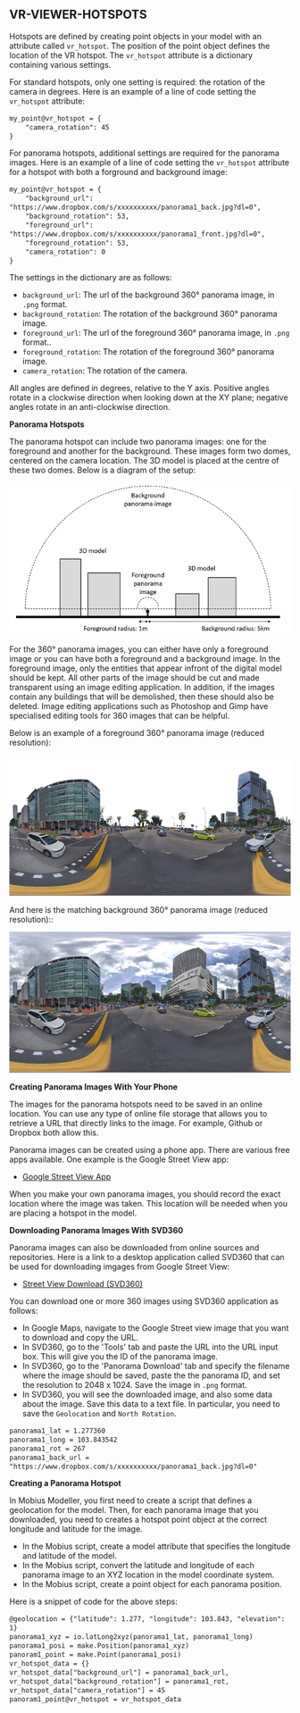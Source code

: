 ## VR-VIEWER-HOTSPOTS 

Hotspots are defined by creating point objects in your model with an attribute called `vr_hotspot`.
The position of the point object defines the location of the VR hotspot. The `vr_hotspot` attribute
is a dictionary containing various settings. 

For standard hotspots, only one setting is required: the rotation of the camera in degrees. Here is an
example of a line of code setting the `vr_hotspot` attribute:

```
my_point@vr_hotspot = {
    "camera_rotation": 45
}
```

For panorama hotspots, additional settings are required for the panorama images. Here is an example
of a line of code setting the `vr_hotspot` attribute for a hotspot with both a forground and
background image:

```
my_point@vr_hotspot = {
    "background_url": "https://www.dropbox.com/s/xxxxxxxxxx/panorama1_back.jpg?dl=0",
    "background_rotation": 53,
    "foreground_url": "https://www.dropbox.com/s/xxxxxxxxxx/panorama1_front.jpg?dl=0",
    "foreground_rotation": 53,
    "camera_rotation": 0
}
```

The settings in the dictionary are as follows:
* `background_url`: The url of the background 360° panorama image, in `.png` format.
* `background_rotation`: The rotation of the background 360° panorama image.
* `foreground_url`: The url of the foreground 360° panorama image, in `.png` format..
* `foreground_rotation`: The rotation of the foreground 360° panorama image.
* `camera_rotation`: The rotation of the camera.

All angles are defined in degrees, relative to the Y axis. Positive angles rotate in a clockwise
direction when looking down at the XY plane; negative angles rotate in an anti-clockwise direction.

**Panorama Hotspots**

The panorama hotspot can include two panorama images: one for the foreground and another for the
background. These images form two domes, centered on the camera location. The 3D model
is placed at the centre of these two domes. Below is a diagram of the setup:

![Two panorama images](assets/typedoc-json/docVW/imgs/viewer_vr_hemi_domes.PNG)

For the 360° panorama images, you can either have only a foreground image or you can have both a
foreground and a background image. In the foreground image, only the entities that appear infront of
the digital model should be kept. All other parts of the image should be cut and made transparent
using an image editing application. In addition, if the images contain any buildings that will be
demolished, then these should also be deleted. Image editing applications such as Photoshop and Gimp
have specialised editing tools for 360 images that can be helpful.

Below is an example of a foreground 360° panorama image (reduced resolution):

![Foreground 360° panorama image](assets/typedoc-json/docVW/imgs/viewer_vr_foreground.png)

And here is the matching background 360° panorama image (reduced resolution)::

![Background 360° panorama image](assets/typedoc-json/docVW/imgs/viewer_vr_background.png)

**Creating Panorama Images With Your Phone**

The images for the panorama hotspots need to be saved in an online location. You can use any type of
online file storage that allows you to retrieve a URL that directly links to the image. For example,
Github or Dropbox both allow this.

Panorama images can be created using a phone app. There are various free apps available. One example
is the Google Street View app:
* [Google Street View App](https://play.google.com/store/apps/details?id=com.google.android.street)

When you make your own panorama images, you should record the exact location where the image was
taken. This location will be needed when you are placing a hotspot in the model.

**Downloading Panorama Images With SVD360**

Panorama images can also be downloaded from online sources and repositories. Here is a link to a
desktop application called SVD360 that can be used for downloading imgages from Google Street View:
* [Street View Download (SVD360)](https://svd360.istreetview.com/)

You can download one or more 360 images using SVD360 application as follows:
* In Google Maps, navigate to the Google Street view image that you want to download and copy the
  URL.
* In SVD360, go to the 'Tools' tab and paste the URL into the URL input box. This will give you the
  ID of the panorama image. 
* In SVD360, go to the 'Panorama Download' tab and specify the filename where the image should be
  saved, paste the the panorama ID, and set the resolution to 2048 x 1024. Save the image in `.png`
  format.
* In SVD360, you will see the downloaded image, and also some data about the image. Save this data
  to a text file. In particular, you need to save the `Geolocation` and `North Rotation`.

```
panorama1_lat = 1.277360
panorama1_long = 103.843542
panorama1_rot = 267
panorama1_back_url = "https://www.dropbox.com/s/xxxxxxxxxx/panorama1_back.jpg?dl=0"
```

**Creating a Panorama Hotspot**

In Mobius Modeller, you first need to create a script that defines a geolocation for the model.
Then, for each panorama image that you downloaded, you need to creates a hotspot point object
at the correct longitude and latitude for the image. 
* In the Mobius script, create a model attribute that specifies the longitude and latitude of the
  model. 
* In the Mobius script, convert the latitude and longitude of each panorama image to an XYZ location
  in the model coordinate system. 
* In the Mobius script, create a point object for each panorama position. 

Here is a snippet of code for the above steps:
```
@geolocation = {"latitude": 1.277, "longitude": 103.843, "elevation": 1}
panorama1_xyz = io.latLong2xyz(panorama1_lat, panorama1_long)
panorama1_posi = make.Position(panorama1_xyz)
panoram1_point = make.Point(panorama1_posi)
vr_hotspot_data = {}
vr_hotspot_data["background_url"] = panorama1_back_url,
vr_hotspot_data["background_rotation"] = panorama1_rot,
vr_hotspot_data["camera_rotation"] = 45
panoram1_point@vr_hotspot = vr_hotspot_data
```

